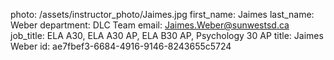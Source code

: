 photo: /assets/instructor_photo/Jaimes.jpg
first_name: Jaimes
last_name: Weber
department: DLC Team
email: Jaimes.Weber@sunwestsd.ca
job_title: ELA A30, ELA A30 AP, ELA B30 AP, Psychology 30 AP
title: Jaimes Weber
id: ae7fbef3-6684-4916-9146-8243655c5724
